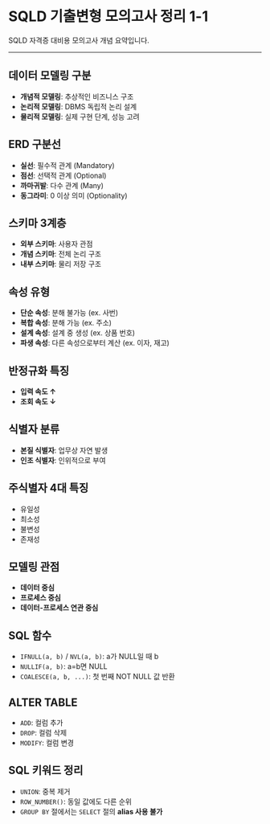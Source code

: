 # SQLD 기출변형 모의고사 정리 1-1

SQLD 자격증 대비용 모의고사 개념 요약입니다.

---

## 데이터 모델링 구분
- **개념적 모델링**: 추상적인 비즈니스 구조
- **논리적 모델링**: DBMS 독립적 논리 설계
- **물리적 모델링**: 실제 구현 단계, 성능 고려

## ERD 구분선
- **실선**: 필수적 관계 (Mandatory)
- **점선**: 선택적 관계 (Optional)
- **까마귀발**: 다수 관계 (Many)
- **동그라미**: 0 이상 의미 (Optionality)

## 스키마 3계층
- **외부 스키마**: 사용자 관점
- **개념 스키마**: 전체 논리 구조
- **내부 스키마**: 물리 저장 구조

## 속성 유형
- **단순 속성**: 분해 불가능 (ex. 사번)
- **복합 속성**: 분해 가능 (ex. 주소)
- **설계 속성**: 설계 중 생성 (ex. 상품 번호)
- **파생 속성**: 다른 속성으로부터 계산 (ex. 이자, 재고)

## 반정규화 특징
- **입력 속도 ↑**
- **조회 속도 ↓**

## 식별자 분류
- **본질 식별자**: 업무상 자연 발생
- **인조 식별자**: 인위적으로 부여

## 주식별자 4대 특징
- 유일성
- 최소성
- 불변성
- 존재성

## 모델링 관점
- **데이터 중심**
- **프로세스 중심**
- **데이터-프로세스 연관 중심**

## SQL 함수
- `IFNULL(a, b)` / `NVL(a, b)`: a가 NULL일 때 b
- `NULLIF(a, b)`: a=b면 NULL
- `COALESCE(a, b, ...)`: 첫 번째 NOT NULL 값 반환

## ALTER TABLE
- `ADD`: 컬럼 추가
- `DROP`: 컬럼 삭제
- `MODIFY`: 컬럼 변경

## SQL 키워드 정리
- `UNION`: 중복 제거
- `ROW_NUMBER()`: 동일 값에도 다른 순위
- `GROUP BY` 절에서는 `SELECT` 절의 **alias 사용 불가**
